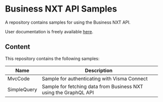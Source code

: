 # Business NXT API Samples

A repository contains samples for using the Business NXT API.

User documentation is freely available [here](https://docs.business.visma.net/).

## Content

This repository contains the following samples:

| Name | Description |
| ---- | ----------- |
| MvcCode | Sample for authenticating with Visma Connect |
| SimpleQuery | Sample for fetching data from Business NXT using the GraphQL API |
